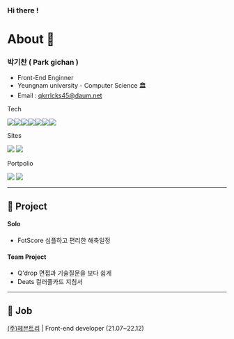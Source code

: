### Hi there !

# About 🙌

### 박기찬 ( Park gichan )
- Front-End Enginner
- Yeungnam university - Computer Science 🏛️
- Email : qkrrlcks45@daum.net

Tech   

<img src="https://img.shields.io/badge/JavaScript-F7DF1E?style=flat-square&logo=javascript&logoColor=black"/><img src="https://img.shields.io/badge/React-61DAFB?style=flat-square&logo=react&logoColor=black"/><img src="https://img.shields.io/badge/Redux-764ABC?style=flat-square&logo=redux&logoColor=white"/><img src="https://img.shields.io/badge/Node.js-339933?style=flat-square&logo=Node.js&logoColor=white"/><img src="https://img.shields.io/badge/Express-000000?style=flat-square&logo=Express&logoColor=white"/><img src="https://img.shields.io/badge/MongoDB-47A248?style=flat-square&logo=MongoDB&logoColor=white"/><img src="https://img.shields.io/badge/Figma-F24E1E?style=flat-square&logo=Figma&logoColor=white"/>

Sites

<a href="https://github.com/rl0425?tab=repositories"><img src="https://img.shields.io/badge/Github-181717?style=flat-square&logo=Github&logoColor=white"/></a>
<a href="https://velog.io/@rl0425"><img src="https://img.shields.io/badge/Velog-20C997?style=flat-square&logo=Velog&logoColor=white"/></a>

Portpolio

<a href="https://github.com/rl0425?tab=repositories"><img src="https://img.shields.io/badge/Notion-000000?style=flat-square&logo=Notion&logoColor=white"/></a>
<a href="https://github.com/rl0425?tab=repositories"><img src="https://img.shields.io/badge/Github-181717?style=flat-square&logo=Github&logoColor=white"/></a>

<hr>

## 📖 Project

#### Solo
- FotScore 심플하고 편리한 해축일정

#### Team Project
- Q'drop 면접과 기술질문을 보다 쉽게
- Deats 컬러풀카드 지침서

<hr>

## 💼 Job

<a href="https://clovine.com/kr">(주)헤븐트리</a> | Front-end developer (21.07~22.12)
  

<!--
**rl0425/rl0425** is a ✨ _special_ ✨ repository because its `README.md` (this file) appears on your GitHub profile.

Here are some ideas to get you started:

- 🔭 I’m currently working on ...
- 🌱 I’m currently learning ...
- 👯 I’m looking to collaborate on ...
- 🤔 I’m looking for help with ...
- 💬 Ask me about ...
- 📫 How to reach me: ...
- 😄 Pronouns: ...
- ⚡ Fun fact: ...
-->
